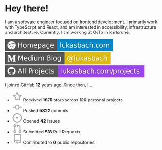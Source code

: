 # Hey there!

I am a software engineer focused on frontend development. I primarily work with TypeScript and React, and am interested in accessibility, infrastructure and architecture. Currently, I am working at GoTo in Karlsruhe.

[![Homepage](./icons/homepage.svg)](https://lukasbach.com)
[![Medium Blog](./icons/medium.svg)](https://medium.com/@lukasbach)
[![My Projects](./icons/projects.svg)](https://lukasbach.com/projects)

I joined GitHub **12** years ago. Since then, I...

- ![](./icons/star.svg) Received **1875** stars across **129** personal projects
- ![](./icons/commit.svg) Pushed **5822** commits
- ![](./icons/issues.svg) Opened **42** issues
- ![](./icons/pr.svg) Submitted **518** Pull Requests
- ![](./icons/repo.svg) Contributed to **0** public repositories

